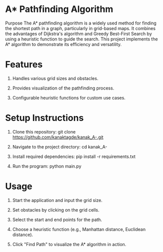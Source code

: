 # A* Pathfinding Algorithm
Purpose
The A* pathfinding algorithm is a widely used method for finding the shortest path in a graph, particularly in grid-based maps. It combines the advantages of Dijkstra's algorithm and Greedy Best-First Search by using a heuristic function to guide the search. This project implements the A\* algorithm to demonstrate its efficiency and versatility.

# Features
1) Handles various grid sizes and obstacles.

2) Provides visualization of the pathfinding process.

3) Configurable heuristic functions for custom use cases.
   
# Setup Instructions

1) Clone this repository:
git clone https://github.com/kanaktagde/kanak_A-.git

2) Navigate to the project directory:
cd kanak_A-

3) Install required dependencies:
pip install -r requirements.txt

4) Run the program:
python main.py

# Usage
1) Start the application and input the grid size.

2) Set obstacles by clicking on the grid cells.

3) Select the start and end points for the path.

4) Choose a heuristic function (e.g., Manhattan distance, Euclidean distance).

5) Click "Find Path" to visualize the A\* algorithm in action.

